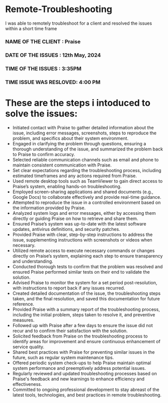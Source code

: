 # Remote-Troubleshooting
I was able to remotely troubleshoot for a client and resolved the issues within a short time frame
### NAME OF THE CLIENT : Praise 
### DATE OF THE ISSUES : 12th May, 2024
### TIME OF THE ISSUES : 3:35PM
### TIME ISSUE WAS RESLOVED: 4:00 PM
# **These are the steps i intoduced to solve the issues:**
- Initiated contact with Praise to gather detailed information about the issue, including error messages, screenshots, steps to reproduce the problem, and specifics about their system environment.
- Engaged in clarifying the problem through questions, ensuring a thorough understanding of the issue, and summarized the problem back to Praise to confirm accuracy.
- Selected reliable communication channels such as email and phone to maintain consistent communication with Praise.
- Set clear expectations regarding the troubleshooting process, including estimated timeframes and any actions required from Praise.
- Used remote desktop tools such as TeamViewer to gain direct access to Praise’s system, enabling hands-on troubleshooting.
- Employed screen-sharing applications and shared documents (e.g., Google Docs) to collaborate effectively and provide real-time guidance.
- Attempted to reproduce the issue in a controlled environment based on the information provided by Praise.
- Analyzed system logs and error messages, either by accessing them directly or guiding Praise on how to retrieve and share them.
- Ensured Praise’s system was up-to-date with the latest software updates, antivirus definitions, and security patches.
- Provided Praise with clear, step-by-step instructions to address the issue, supplementing instructions with screenshots or videos when necessary.
- Utilized remote access to execute necessary commands or changes directly on Praise’s system, explaining each step to ensure transparency and understanding.
- Conducted thorough tests to confirm that the problem was resolved and ensured Praise performed similar tests on their end to validate the solution.
- Advised Praise to monitor the system for a set period post-resolution, with instructions to report back if any issues recurred.
- Created detailed documentation of the issue, the troubleshooting steps taken, and the final resolution, and saved this documentation for future reference.
- Provided Praise with a summary report of the troubleshooting process, including the initial problem, steps taken to resolve it, and preventive measures.
- Followed up with Praise after a few days to ensure the issue did not recur and to confirm their satisfaction with the solution.
- Solicited feedback from Praise on the troubleshooting process to identify areas for improvement and ensure continuous enhancement of service quality.
- Shared best practices with Praise for preventing similar issues in the future, such as regular system maintenance tips.
- Offered periodic system check-ups to help Praise maintain optimal system performance and preemptively address potential issues.
- Regularly reviewed and updated troubleshooting processes based on Praise's feedback and new learnings to enhance efficiency and effectiveness.
- Committed to ongoing professional development to stay abreast of the latest tools, technologies, and best practices in remote troubleshooting.
